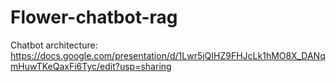 # Flower-chatbot-rag
Chatbot architecture: https://docs.google.com/presentation/d/1Lwr5jQIHZ9FHJcLk1hMO8X_DANqmHuwTKeQaxFi6Tyc/edit?usp=sharing

